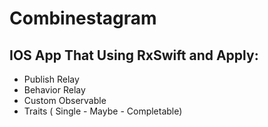 # Combinestagram
IOS App That Using RxSwift and Apply:
-
- Publish Relay
- Behavior Relay
- Custom Observable
- Traits ( Single - Maybe - Completable)
